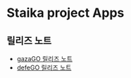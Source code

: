 # Staika project Apps

## 릴리즈 노트

- [gazaGO 릴리즈 노트](./gazaGO_RELEASE_NOTES.md)
- [defeGO 릴리즈 노트](./defeGO_RELEASE_NOTES.md)
